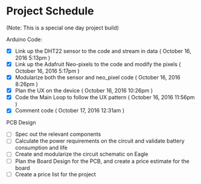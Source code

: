 # Project Schedule

(Note: This is a special one day project build)

Arduino Code:
  - [x] Link up the DHT22 sensor to the code and stream in data                                         (  October 16, 2016  5:13pm  )
  - [x] Link up the Adafruit Neo-pixels to the code and modify the pixels                               (  October 16, 2016  5:17pm  )
  - [x] Modularize both the sensor and neo_pixel code                                                   (  October 16, 2016  8:26pm  )
  - [x] Plan the UX on the device                                                                       (  October 16, 2016  10:26pm )
  - [x] Code the Main Loop to follow the UX pattern                                                     (  October 16, 2016  11:56pm )
  - [x] Comment code                                                                                    (  October 17, 2016  12:31am )

PCB Design
  - [ ] Spec out the relevant components                                                                
  - [ ] Calculate the power requirements on the circuit and validate battery consumption and life      
  - [ ] Create and modularize the circuit schematic on Eagle
  - [ ] Plan the Board Design for the PCB, and create a price estimate for the board
  - [ ] Create a price list for the project
